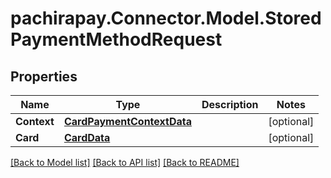 
# pachirapay.Connector.Model.StoredPaymentMethodRequest

## Properties

Name | Type | Description | Notes
------------ | ------------- | ------------- | -------------
**Context** | [**CardPaymentContextData**](CardPaymentContextData.md) |  | [optional] 
**Card** | [**CardData**](CardData.md) |  | [optional] 

[[Back to Model list]](../README.md#documentation-for-models)
[[Back to API list]](../README.md#documentation-for-api-endpoints)
[[Back to README]](../README.md)

